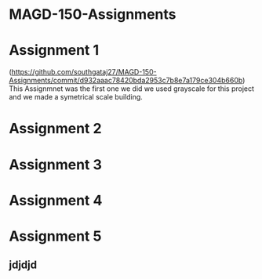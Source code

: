 # MAGD-150-Assignments

# Assignment 1
(https://github.com/southgataj27/MAGD-150-Assignments/commit/d932aaac78420bda2953c7b8e7a179ce304b660b)
This Assignmnet was the first one we did we used grayscale for this project and we made a symetrical scale building.

# Assignment 2

# Assignment 3

# Assignment 4

# Assignment 5
## jdjdjd
